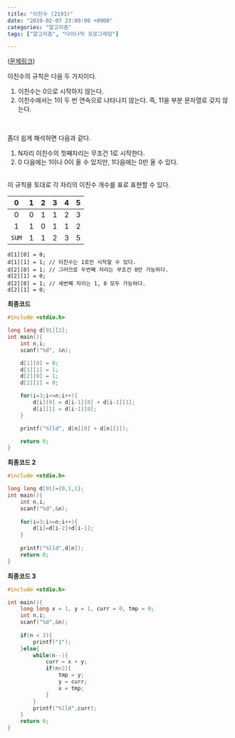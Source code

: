 ```yaml
---
title: "이친수 (2193)"
date: "2019-02-07 23:00:00 +0900"
categories: "알고리즘"
tags: ["알고리즘", "다이나믹 프로그래밍"]

---
```

([문제링크](https://www.acmicpc.net/problem/2193))

이친수의 규칙은 다음 두 가지이다.

1. 이친수는 0으로 시작하지 않는다.
1. 이친수에서는 1이 두 번 연속으로 나타나지 않는다. 즉, 11을 부분 문자열로 갖지 않는다.

<br>

좀더 쉽게 해석하면 다음과 같다.

1. N자리 이친수의 첫째자리는 무조건 1로 시작한다.
1. $0$ 다음에는 $1$이나 $0$이 올 수 있지만, $1$다음에는 $0$만 올 수 있다.

<br>
이 규칙을 토대로 각 자리의 이친수 개수를 표로 표현할 수 있다.

|  0  |  1  |  2  |  3  |  4  |  5  |
|:---:|:---:|:---:|:---:|:---:|:---:|
|  0  |  0  |  1  |  1  |  2  |  3  |
|  1  |  1  |  0  |  1  |  1  |  2  |
|`SUM`|  1  |  1  |  2  |  3  |  5  |

```
d[1][0] = 0;
d[1][1] = 1; // 이친수는 1로만 시작할 수 있다.
d[2][0] = 1; // 그러므로 두번째 자리는 무조건 0만 가능하다.
d[2][1] = 0;
d[2][0] = 1; // 세번째 자리는 1, 0 모두 가능하다.
d[2][1] = 0;
```

**최종코드**

```c
#include <stdio.h>

long long d[91][2];
int main(){
    int n,i;
    scanf("%d", &n);

    d[1][0] = 0;
    d[1][1] = 1;
    d[2][0] = 1;
    d[2][1] = 0;

    for(i=3;i<=n;i++){
        d[i][0] = d[i-1][0] + d[i-1][1];
        d[i][1] = d[i-1][0];
    }

    printf("%lld", d[n][0] + d[n][1]);

    return 0;
}
```

**최종코드 2**

```c
#include <stdio.h>

long long d[91]={0,1,1};
int main(){
    int n,i;
    scanf("%d",&n);
    
    for(i=3;i<=n;i++){
        d[i]=d[i-2]+d[i-1];
    }
    
    printf("%lld",d[n]);
    return 0;
}
```

**최종코드 3**

```c
#include <stdio.h>

int main(){
    long long x = 1, y = 1, curr = 0, tmp = 0;
    int n,i;
    scanf("%d",&n);
    
    if(n < 3){
        printf("1");
    }else{
        while(n--){
            curr = x + y;
            if(n>2){
                tmp = y;
                y = curr;
                x = tmp;
            }
        }
        printf("%lld",curr);
    }
    return 0;
}
```